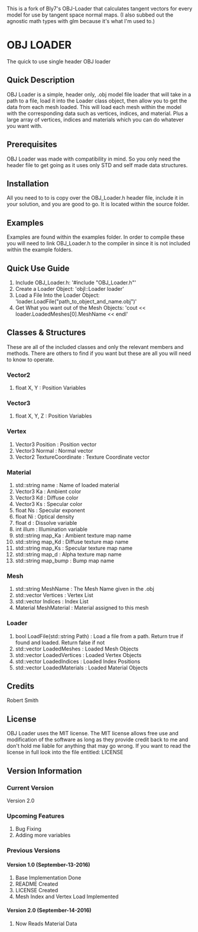 This is a fork of Bly7's OBJ-Loader that calculates tangent vectors for every model for use by tangent space normal maps. (I also subbed out the agnostic math types with glm because it's what I'm used to.)


# OBJ LOADER

The quick to use single header OBJ loader

## Quick Description

OBJ Loader is a simple, header only, .obj model file loader that will take in a path to a file, load it into the Loader class object, then allow you to get the data from each mesh loaded. This will load each mesh within the model with the corresponding data such as vertices, indices, and material. Plus a large array of vertices, indices and materials which you can do whatever you want with.

## Prerequisites

OBJ Loader was made with compatibility in mind. So you only need the header file to get going as it uses only STD and self made data structures.

## Installation

All you need to to is copy over the OBJ_Loader.h header file, include it in your solution, and you are good to go. It is located within the source folder.

## Examples

Examples are found within the examples folder. In order to compile these you will need to link OBJ_Loader.h to the compiler in since it is not included within the example folders.

## Quick Use Guide

1. Include OBJ_Loader.h:                         '#include "OBJ_Loader.h"'
2. Create a Loader Object:                       'objl::Loader loader'
3. Load a File Into the Loader Object:           'loader.LoadFile("path_to_object_and_name.obj")'
4. Get What you want out of the Mesh Objects:    'cout << loader.LoadedMeshes[0].MeshName << endl'

## Classes & Structures

These are all of the included classes and only the relevant members and methods. There are others to find if you want but these are all you will need to know to operate.

### Vector2

1. float X, Y : Position Variables

### Vector3

1. float X, Y, Z : Position Variables

### Vertex

1. Vector3 Position : Position vector
2. Vector3 Normal : Normal vector
3. Vector2 TextureCoordinate : Texture Coordinate vector

### Material

1. std::string name : Name of loaded material
2. Vector3 Ka : Ambient color
3. Vector3 Kd : Diffuse color
4. Vector3 Ks : Specular color
5. float Ns : Specular exponent
6. float Ni : Optical density
7. float d : Dissolve variable
8. int illum : Illumination variable
9. std::string map_Ka : Ambient texture map name
10. std::string map_Kd : Diffuse texture map name
11. std::string map_Ks : Specular texture map name
12. std::string map_d : Alpha texture map name
13. std::string map_bump : Bump map name

### Mesh

1. std::string MeshName : The Mesh Name given in the .obj
2. std::vector<Vertex> Vertices : Vertex List
3. std::vector<unsigned int> Indices : Index List
4. Material MeshMaterial : Material assigned to this mesh

### Loader

1. bool LoadFile(std::string Path) : Load a file from a path. Return true if found and loaded. Return false if not                                                  
2. std::vector<Mesh> LoadedMeshes : Loaded Mesh Objects
3. std::vector<Vertex> LoadedVertices : Loaded Vertex Objects
4. std::vector<unsigned int> LoadedIndices : Loaded Index Positions
5. std::vector<Material> LoadedMaterials : Loaded Material Objects

## Credits

Robert Smith

## License

OBJ Loader uses the MIT license. The MIT license allows free use and modification of the software as long as they provide credit back to me and don't hold me liable for anything that may go wrong. If you want to read the license in full look into the file entitled: LICENSE

## Version Information

### Current Version

Version 2.0

### Upcoming Features

1. Bug Fixing
2. Adding more variables

### Previous Versions

#### Version 1.0 (September-13-2016)

1. Base Implementation Done
2. README Created
3. LICENSE Created
4. Mesh Index and Vertex Load Implemented

#### Version 2.0 (September-14-2016)

1. Now Reads Material Data
